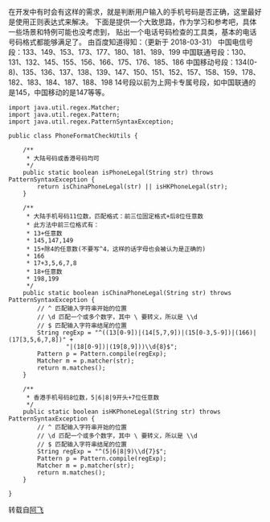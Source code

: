 在开发中有时会有这样的需求，就是判断用户输入的手机号码是否正确，这里最好是使用正则表达式来解决。
下面是提供一个大致思路，作为学习和参考吧，具体一些场景和特例可能也没考虑到，
贴出一个电话号码检查的工具类，基本的电话号码格式都能够满足了。
由百度知道得知：（更新于 2018-03-31）
中国电信号段：133、149、153、173、177、180、181、189、199
中国联通号段：130、131、132、145、155、156、166、175、176、185、186
中国移动号段：134(0-8)、135、136、137、138、139、147、150、151、152、157、158、159、178、182、183、184、187、188、198
14号段以前为上网卡专属号段，如中国联通的是145，中国移动的是147等等。

```
import java.util.regex.Matcher;
import java.util.regex.Pattern;
import java.util.regex.PatternSyntaxException;
 
public class PhoneFormatCheckUtils {
 
    /**
     * 大陆号码或香港号码均可
     */
    public static boolean isPhoneLegal(String str) throws PatternSyntaxException {
        return isChinaPhoneLegal(str) || isHKPhoneLegal(str);
    }
 
    /**
     * 大陆手机号码11位数，匹配格式：前三位固定格式+后8位任意数
     * 此方法中前三位格式有：
     * 13+任意数
     * 145,147,149
     * 15+除4的任意数(不要写^4，这样的话字母也会被认为是正确的)
     * 166
     * 17+3,5,6,7,8
     * 18+任意数
     * 198,199
     */
    public static boolean isChinaPhoneLegal(String str) throws PatternSyntaxException {
        // ^ 匹配输入字符串开始的位置
        // \d 匹配一个或多个数字，其中 \ 要转义，所以是 \\d
        // $ 匹配输入字符串结尾的位置
        String regExp = "^((13[0-9])|(14[5,7,9])|(15[0-3,5-9])|(166)|(17[3,5,6,7,8])" +
        		"|(18[0-9])|(19[8,9]))\\d{8}$";
        Pattern p = Pattern.compile(regExp);
        Matcher m = p.matcher(str);
        return m.matches();
    }
 
    /**
     * 香港手机号码8位数，5|6|8|9开头+7位任意数
     */
    public static boolean isHKPhoneLegal(String str) throws PatternSyntaxException {
        // ^ 匹配输入字符串开始的位置
        // \d 匹配一个或多个数字，其中 \ 要转义，所以是 \\d
        // $ 匹配输入字符串结尾的位置
        String regExp = "^(5|6|8|9)\\d{7}$";
        Pattern p = Pattern.compile(regExp);
        Matcher m = p.matcher(str);
        return m.matches();
    }
	
}
```
转载自[阿飞](https://blog.csdn.net/afei__/article/details/51482801)


